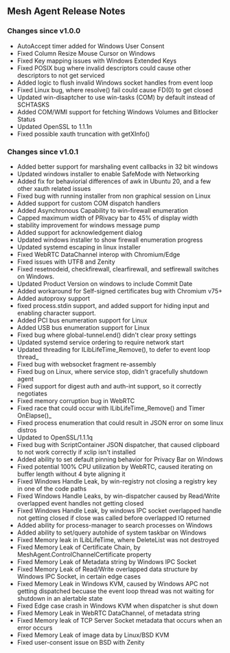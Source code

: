 ## Mesh Agent Release Notes

### Changes since v1.0.0
- AutoAccept timer added for Windows User Consent
- Fixed Column Resize Mouse Cursor on Windows
- Fixed Key mapping issues with Windows Extended Keys
- Fixed POSIX bug where invalid descriptors could cause other descriptors to not get serviced
- Added logic to flush invalid Windows socket handles from event loop
- Fixed Linux bug, where resolve() fail could cause FD(0) to get closed
- Updated win-disaptcher to use win-tasks (COM) by default instead of SCHTASKS
- Added COM/WMI support for fetching Windows Volumes and Bitlocker Status
- Updated OpenSSL to 1.1.1n
- Fixed possible xauth truncation with getXInfo()

### Changes since v1.0.1
- Added better support for marshaling event callbacks in 32 bit windows
- Updated windows installer to enable SafeMode with Networking
- Added fix for behaviorial differences of awk in Ubuntu 20, and a few other xauth related issues
- Fixed bug with running installer from non graphical session on Linux
- Added support for custom COM dispatch handlers
- Added Asynchronous Capability to win-firewall enumeration
- Capped maximum width of PRivacy bar to 45% of display width
- stability improvement for windows message pump
- Added support for acknowledgement dialog
- Updated windows installer to show firewall enumeration progress
- Updated systemd escaping in linux installer
- Fixed WebRTC DataChannel interop with Chromium/Edge
- Fixed issues with UTF8 and Zenity
- Fixed resetnodeid, checkfirewall, clearfirewall, and setfirewall switches on Windows.
- Updated Product Version on windows to include Commit Date
- Added workaround for Self-signed certificates bug with Chromium v75+
- Added autoproxy support
- fixed process.stdin support, and added support for hiding input and enabling character support.
- Added PCI bus enumeration support for Linux
- Added USB bus enumeration support for Linux
- Fixed bug where global-tunnel.end() didn't clear proxy settings
- Updated systemd service ordering to require network start
- Updated threading for ILibLifeTime_Remove(), to defer to event loop thread_
- Fixed bug with websocket fragment re-assembly
- Fixed bug on Linux, where service stop, didn't gracefully shutdown agent
- Fixed support for digest auth and auth-int support, so it correctly negotiates
- Fixed memory corruption bug in WebRTC
- Fixed race that could occur with ILibLifeTime_Remove() and Timer OnElapse()_
- Fixed process enumeration that could result in JSON error on some linux distros
- Updated to OpenSSL/1.1.1q
- Fixed bug with ScriptContainer JSON dispatcher, that caused clipboard to not work correctly if xclip isn't installed
- Added ability to set default pinning behavior for Privacy Bar on Windows
- Fixed potential 100% CPU utilization by WebRTC, caused iterating on buffer length without 4 byte aligning it
- Fixed Windows Handle Leak, by win-registry not closing a registry key in one of the code paths
- Fixed Windows Handle Leaks, by win-dispatcher caused by Read/Write overlapped event handles not getting closed
- Fixed Windows Handle Leak, by windows IPC socket overlapped handle not getting closed if close was called before overlapped IO returned
- Added ability for process-manager to search processes on Windows
- Added ability to set/query autohide of system taskbar on Windows
- Fixed Memory leak in ILibLifeTime, where DeleteList was not destroyed
- Fixed Memory Leak of Certificate Chain, by MeshAgent.ControlChannelCertificate property
- Fixed Memory Leak of Metadata string by Windows IPC Socket
- Fixed Memory Leak of Read/Write overlapped data structure by Windows IPC Socket, in certain edge cases
- Fixed Memory Leak in Windows KVM, caused by Windows APC not getting dispatched becuase the event loop thread was not waiting for shutdown in an alertable state
- Fixed Edge case crash in Windows KVM when dispatcher is shut down
- Fixed Memory Leak in WebRTC DataChannel, of metadata string
- Fixed Memory leak of TCP Server Socket metadata that occurs when an error occurs
- Fixed Memory Leak of image data by Linux/BSD KVM
- Fixed user-consent issue on BSD with Zenity

